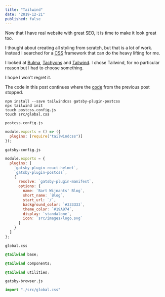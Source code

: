 ```yaml
---
title: "Tailwind"
date: "2019-12-21"
published: false
---
```


Now that I have real website with great SEO, it is time to make it look great too.

I thought about creating all styling from scratch, but that is a lot of work. Instead I searched for a [CSS](https://developer.mozilla.org/en-US/docs/Web/CSS) framework that can do the heavy lifting for me.

I looked at [Bulma](https://bulma.io/), [Tachyons](https://tachyons.io/) and [Tailwind](https://tailwindcss.com/). I chose Tailwind, for no particular reason but I had to choose something. 

I hope I won't regret it.

The code in this post continues where the [code](https://github.com/bartw/fill-the-head-the-rest-will-follow) from the previous post stopped.

```shell
npm install --save tailwindcss gatsby-plugin-postcss
npx tailwind init
touch postcss.config.js
touch src/global.css
```

`postcss.config.js`

```js
module.exports = () => ({
  plugins: [require("tailwindcss")]
});
```

`gatsby-config.js`

```js
module.exports = {
  plugins: [
    `gatsby-plugin-react-helmet`,
    `gatsby-plugin-postcss`,
    {
      resolve: `gatsby-plugin-manifest`,
      options: {
        name: `Bart Wijnants' Blog`,
        short_name: `Blog`,
        start_url: `/`,
        background_color: `#333333`,
        theme_color: `#19A974`,
        display: `standalone`,
        icon: `src/images/logo.svg`
      }
    }
  ]
};
```

`global.css`

```css
@tailwind base;

@tailwind components;

@tailwind utilities;
```

`gatsby-browser.js`

```js
import "./src/global.css"
```